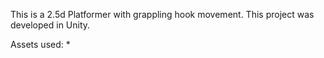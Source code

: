 
This is a 2.5d Platformer with grappling hook movement. This project was developed in Unity.

Assets used:
* 